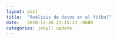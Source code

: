 ```yaml
---
layout: post
title:  "Análisis de datos en el fútbol"
date:   2018-12-26 21:15:13 -0600
categories: jekyll update
---
```

